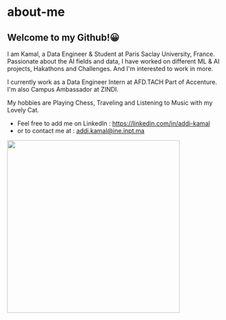 # about-me
## Welcome to my Github!😀

I am Kamal, a Data Engineer & Student at Paris Saclay University, France. Passionate about the AI fields and data, I have worked on different ML & AI projects, Hakathons and Challenges. And I'm interested to work in more. 

I currently work as a Data Engineer Intern at AFD.TACH Part of Accenture. I'm also Campus Ambassador at ZINDI. 

My hobbies are Playing Chess, Traveling and Listening to Music with my Lovely Cat.


* Feel free to add me on LinkedIn : 
https://linkedin.com/in/addi-kamal
* or to contact me at : addi.kamal@ine.inpt.ma

<p>
  <img width="400" src="https://github-readme-stats.vercel.app/api?username=addi-kamal&show_icons=true&hide_border=true"></a>
</p>
